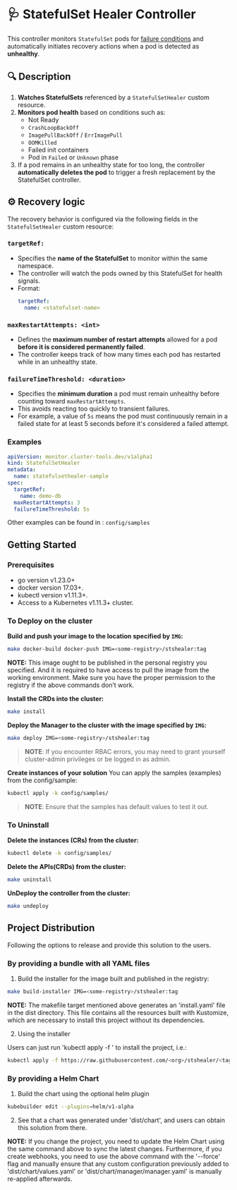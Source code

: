 # 🩺 StatefulSet Healer Controller

This controller monitors `StatefulSet` pods for [failure conditions](./internal/controller/helpers.go) and automatically initiates recovery actions when a pod is detected as **unhealthy**.

## 🔍 Description

1. **Watches StatefulSets** referenced by a `StatefulSetHealer` custom resource.
2. **Monitors pod health** based on conditions such as:
   - Not Ready
   - `CrashLoopBackOff`
   - `ImagePullBackOff` / `ErrImagePull`
   - `OOMKilled`
   - Failed init containers
   - Pod in `Failed` or `Unknown` phase
3. If a pod remains in an unhealthy state for too long, the controller **automatically deletes the pod** to trigger a fresh replacement by the StatefulSet controller.

## ⚙️ Recovery logic

The recovery behavior is configured via the following fields in the `StatefulSetHealer` custom resource:

### `targetRef:`

- Specifies the **name of the StatefulSet** to monitor within the same namespace.
- The controller will watch the pods owned by this StatefulSet for health signals.
- Format:
  ```yaml
  targetRef:
    name: <statefulset-name>

### `maxRestartAttempts: <int>`

- Defines the **maximum number of restart attempts** allowed for a pod **before it is considered permanently failed**.
- The controller keeps track of how many times each pod has restarted while in an unhealthy state.

### `failureTimeThreshold: <duration>`

- Specifies the **minimum duration** a pod must remain unhealthy before counting toward `maxRestartAttempts`.
- This avoids reacting too quickly to transient failures.
- For example, a value of `5s` means the pod must continuously remain in a failed state for at least 5 seconds before it's considered a failed attempt.

### Examples

```yaml
apiVersion: monitor.cluster-tools.dev/v1alpha1
kind: StatefulSetHealer
metadata:
  name: statefulsethealer-sample
spec:
  targetRef:
    name: demo-db
  maxRestartAttempts: 3
  failureTimeThreshold: 5s
```

Other examples can be found in : `config/samples`


## Getting Started

### Prerequisites
- go version v1.23.0+
- docker version 17.03+.
- kubectl version v1.11.3+.
- Access to a Kubernetes v1.11.3+ cluster.

### To Deploy on the cluster
**Build and push your image to the location specified by `IMG`:**

```sh
make docker-build docker-push IMG=<some-registry>/stshealer:tag
```

**NOTE:** This image ought to be published in the personal registry you specified.
And it is required to have access to pull the image from the working environment.
Make sure you have the proper permission to the registry if the above commands don’t work.

**Install the CRDs into the cluster:**

```sh
make install
```

**Deploy the Manager to the cluster with the image specified by `IMG`:**

```sh
make deploy IMG=<some-registry>/stshealer:tag
```

> **NOTE**: If you encounter RBAC errors, you may need to grant yourself cluster-admin
privileges or be logged in as admin.

**Create instances of your solution**
You can apply the samples (examples) from the config/sample:

```sh
kubectl apply -k config/samples/
```

>**NOTE**: Ensure that the samples has default values to test it out.

### To Uninstall
**Delete the instances (CRs) from the cluster:**

```sh
kubectl delete -k config/samples/
```

**Delete the APIs(CRDs) from the cluster:**

```sh
make uninstall
```

**UnDeploy the controller from the cluster:**

```sh
make undeploy
```

## Project Distribution

Following the options to release and provide this solution to the users.

### By providing a bundle with all YAML files

1. Build the installer for the image built and published in the registry:

```sh
make build-installer IMG=<some-registry>/stshealer:tag
```

**NOTE:** The makefile target mentioned above generates an 'install.yaml'
file in the dist directory. This file contains all the resources built
with Kustomize, which are necessary to install this project without its
dependencies.

2. Using the installer

Users can just run 'kubectl apply -f <URL for YAML BUNDLE>' to install
the project, i.e.:

```sh
kubectl apply -f https://raw.githubusercontent.com/<org>/stshealer/<tag or branch>/dist/install.yaml
```

### By providing a Helm Chart

1. Build the chart using the optional helm plugin

```sh
kubebuilder edit --plugins=helm/v1-alpha
```

2. See that a chart was generated under 'dist/chart', and users
can obtain this solution from there.

**NOTE:** If you change the project, you need to update the Helm Chart
using the same command above to sync the latest changes. Furthermore,
if you create webhooks, you need to use the above command with
the '--force' flag and manually ensure that any custom configuration
previously added to 'dist/chart/values.yaml' or 'dist/chart/manager/manager.yaml'
is manually re-applied afterwards.

